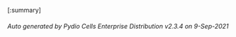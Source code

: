 






[:summary]

###### Auto generated by Pydio Cells Enterprise Distribution v2.3.4 on 9-Sep-2021
